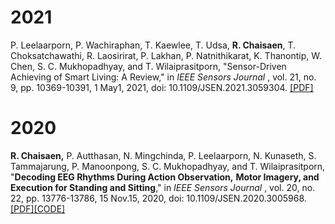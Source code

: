 # 2021

P. Leelaarporn, P. Wachiraphan, T. Kaewlee, T. Udsa, **R. Chaisaen**, T. Choksatchawathi, R. Laosirirat, P. Lakhan, P. Natnithikarat, K. Thanontip, W. Chen, S. C. Mukhopadhyay, and T. Wilaiprasitporn, "Sensor-Driven Achieving of Smart Living: A Review," in  *IEEE Sensors Journal* , vol. 21, no. 9, pp. 10369-10391, 1 May1, 2021, doi: 10.1109/JSEN.2021.3059304.
[[PDF]](https://ieeexplore.ieee.org/stamp/stamp.jsp?tp=&arnumber=9354179)

# 2020

**R. Chaisaen,** P. Autthasan, N. Mingchinda, P. Leelaarporn, N. Kunaseth, S. Tammajarung, P. Manoonpong, S. C. Mukhopadhyay, and T. Wilaiprasitporn, "**Decoding EEG Rhythms During Action Observation,** **Motor Imagery, and Execution for Standing and Sitting**," in  *IEEE Sensors Journal* , vol. 20, no. 22, pp. 13776-13786, 15 Nov.15, 2020, doi: 10.1109/JSEN.2020.3005968.
[[PDF]](https://arxiv.org/pdf/2004.04107)[[CODE]](https://github.com/IoBT-VISTEC/Decoding-EEG-during-AO-MI-ME)
